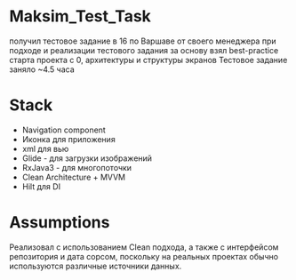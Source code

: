 # Maksim_Test_Task

получил тестовое задание в 16 по Варшаве от своего менеджера
при подходе и реализации тестового задания за основу взял best-practice старта проекта с 0, архитектуры и структуры экранов
Тестовое задание заняло ~4.5 часа

# Stack 

- Navigation component
- Иконка для приложения
- xml для вью
- Glide - для загрузки изображений
- RxJava3 - для многопоточки
- Сlean Architecture + MVVM
- Hilt для DI

# Assumptions

Реализовал с использованием Clean подхода, а также с интерфейсом репозитория и дата сорсом, поскольку на реальных проектах обычно используются различные источники данных.
